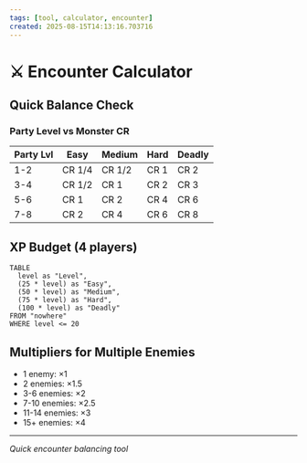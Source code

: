 ```yaml
---
tags: [tool, calculator, encounter]
created: 2025-08-15T14:13:16.703716
---
```


# ⚔️ Encounter Calculator

## Quick Balance Check

### Party Level vs Monster CR
| Party Lvl | Easy | Medium | Hard | Deadly |
|-----------|------|--------|------|--------|
| 1-2       | CR 1/4 | CR 1/2 | CR 1 | CR 2 |
| 3-4       | CR 1/2 | CR 1 | CR 2 | CR 3 |
| 5-6       | CR 1 | CR 2 | CR 4 | CR 6 |
| 7-8       | CR 2 | CR 4 | CR 6 | CR 8 |

## XP Budget (4 players)
```dataview
TABLE 
  level as "Level",
  (25 * level) as "Easy",
  (50 * level) as "Medium",
  (75 * level) as "Hard",
  (100 * level) as "Deadly"
FROM "nowhere"
WHERE level <= 20
```

## Multipliers for Multiple Enemies
- 1 enemy: ×1
- 2 enemies: ×1.5
- 3-6 enemies: ×2
- 7-10 enemies: ×2.5
- 11-14 enemies: ×3
- 15+ enemies: ×4

---
*Quick encounter balancing tool*
